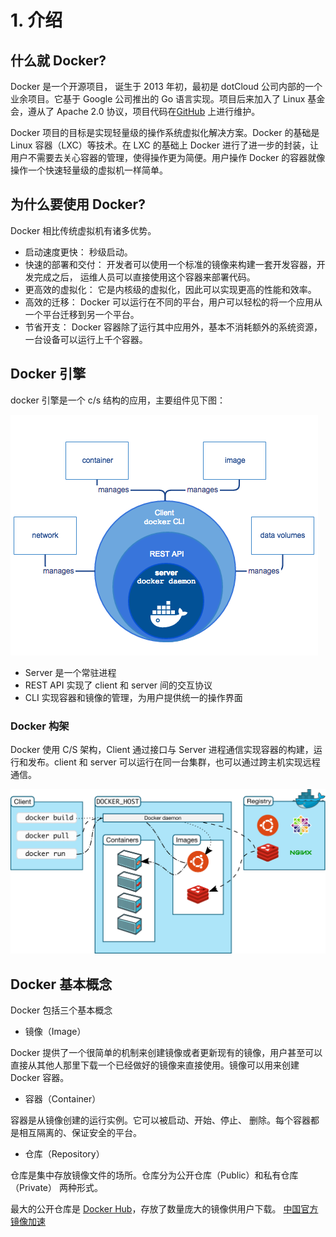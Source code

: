 # 1. 介绍

## 什么就 Docker?

Docker 是一个开源项目， 诞生于 2013 年初，最初是 dotCloud 公司内部的一个业余项目。它基于 Google 公司推出的 Go 语言实现。项目后来加入了 Linux 基金会，遵从了 Apache 2.0 协议，项目代码在[GitHub](https://github.com/docker) 上进行维护。

Docker 项目的目标是实现轻量级的操作系统虚拟化解决方案。Docker 的基础是 Linux 容器（LXC）等技术。在 LXC 的基础上 Docker 进行了进一步的封装，让用户不需要去关心容器的管理，使得操作更为简便。用户操作 Docker 的容器就像操作一个快速轻量级的虚拟机一样简单。

## 为什么要使用 Docker?

Docker 相比传统虚拟机有诸多优势。

* 启动速度更快： 秒级启动。
* 快速的部署和交付： 开发者可以使用一个标准的镜像来构建一套开发容器，开发完成之后， 运维人员可以直接使用这个容器来部署代码。
* 更高效的虚拟化： 它是内核级的虚拟化，因此可以实现更高的性能和效率。
* 高效的迁移： Docker 可以运行在不同的平台，用户可以轻松的将一个应用从一个平台迁移到另一个平台。
* 节省开支： Docker 容器除了运行其中应用外，基本不消耗额外的系统资源，一台设备可以运行上千个容器。

## Docker 引擎

docker 引擎是一个 c/s 结构的应用，主要组件见下图：

![1-1](../.gitbook/assets/1-1.png)

* Server 是一个常驻进程
* REST API 实现了 client 和 server 间的交互协议
* CLI 实现容器和镜像的管理，为用户提供统一的操作界面

### Docker 构架

Docker 使用 C/S 架构，Client 通过接口与 Server 进程通信实现容器的构建，运行和发布。client 和 server 可以运行在同一台集群，也可以通过跨主机实现远程通信。

![1-2](../.gitbook/assets/1-2.svg)

## Docker 基本概念

Docker 包括三个基本概念

* 镜像（Image）

Docker 提供了一个很简单的机制来创建镜像或者更新现有的镜像，用户甚至可以直接从其他人那里下载一个已经做好的镜像来直接使用。镜像可以用来创建 Docker 容器。

* 容器（Container）

容器是从镜像创建的运行实例。它可以被启动、开始、停止、 删除。每个容器都是相互隔离的、保证安全的平台。

* 仓库（Repository）

仓库是集中存放镜像文件的场所。仓库分为公开仓库（Public）和私有仓库（Private） 两种形式。

最大的公开仓库是 [Docker Hub](https://hub.docker.com/)，存放了数量庞大的镜像供用户下载。 [中国官方镜像加速](https://www.docker-cn.com/registry-mirror)

